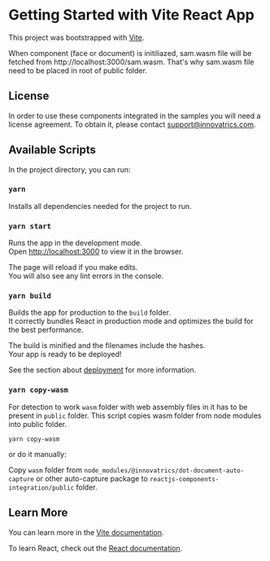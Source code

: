 # Getting Started with Vite React App

This project was bootstrapped with [Vite](https://vitejs.dev/).

When component (face or document) is initiliazed, sam.wasm file will be fetched from http://localhost:3000/sam.wasm.
That's why sam.wasm file need to be placed in root of public folder.

## License

In order to use these components integrated in the samples you will need a license agreement. To obtain it, please contact support@innovatrics.com.

## Available Scripts

In the project directory, you can run:

### `yarn`

Installs all dependencies needed for the project to run.

### `yarn start`

Runs the app in the development mode.\
Open [http://localhost:3000](http://localhost:3000) to view it in the browser.

The page will reload if you make edits.\
You will also see any lint errors in the console.

### `yarn build`

Builds the app for production to the `build` folder.\
It correctly bundles React in production mode and optimizes the build for the best performance.

The build is minified and the filenames include the hashes.\
Your app is ready to be deployed!

See the section about [deployment](https://vitejs.dev/guide/build.html) for more information.

### `yarn copy-wasm`

For detection to work `wasm` folder with web assembly files in it has to be present in `public` folder.
This script copies wasm folder from node modules into public folder. 

```
yarn copy-wasm
```

or do it manually:

Copy `wasm` folder from `node_modules/@innovatrics/dot-document-auto-capture` or other auto-capture package to `reactjs-components-integration/public` folder.
## Learn More

You can learn more in the [Vite documentation](https://vitejs.dev/guide/).

To learn React, check out the [React documentation](https://reactjs.org/).
